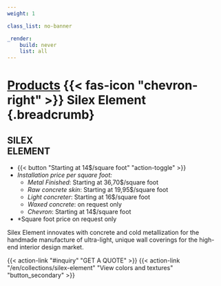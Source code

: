 ```yaml
---
weight: 1

class_list: no-banner

_render:
    build: never
    list: all
---
```


# [Products](/products) {{< fas-icon "chevron-right" >}} **Silex Element** {.breadcrumb}
## SILEX<br>ELEMENT

- {{< button "Starting at 14$/square foot" "action-toggle" >}}
 - *Installation price per square foot:*
    - *Metal Finished*: Starting at 36,70$/square foot
    - *Raw concrete skin*: Starting at 19,95$/square foot
    - *Light concreter*: Starting at 16$/square foot
    - *Waxed concrete*: on request only
    - *Chevron*: Starting at 14$/square foot
 - *Square foot price on request only

Silex Element innovates with concrete and cold metallization for the handmade manufacture of ultra-light, unique wall coverings for the high-end interior design market.

{{< action-link "#inquiry" "GET A QUOTE" >}}
{{< action-link "/en/collections/silex-element" "View colors and textures" "button_secondary" >}}